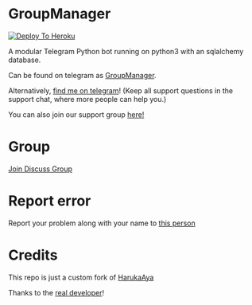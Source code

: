 

# GroupManager

[![Deploy To Heroku](https://www.herokucdn.com/deploy/button.svg)](https://heroku.com/deploy?template=https://github.com/chrisdroid1/Ultimate-Bot)

A modular Telegram Python bot running on python3 with an sqlalchemy database.

Can be found on telegram as [GroupManager](https://t.me/Ultim_ate).

Alternatively, [find me on telegram](https://t.me/youngchris112)! (Keep all support questions in the support chat, where more people can help you.)

You can also join our support group [here!](https://t.me/Ultim_ate)

# Group
[Join Discuss Group](https://t.me/Ultim_ate)

# Report error
Report your problem along with your name to [this person](https://t.me/youngchris112)

# Credits
This repo is just a custom fork of [HarukaAya](https://gitlab.com/HarukaNetwork/OSS/HarukaAya)

Thanks to the [real developer](https://t.me/RealAkito)!
